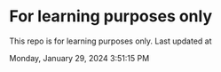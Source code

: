 # For learning purposes only
This repo is for learning purposes only.
Last updated at

Monday, January 29, 2024 3:51:15 PM

